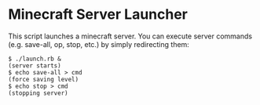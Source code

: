 Minecraft Server Launcher
=========================

This script launches a minecraft server.
You can execute server commands (e.g. save-all, op, stop, etc.) by simply
redirecting them:

    $ ./launch.rb &
    (server starts)
    $ echo save-all > cmd
    (force saving level)
    $ echo stop > cmd
    (stopping server)

